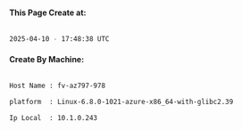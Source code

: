 
   
#### This Page Create at:

```bash

2025-04-10 - 17:48:38 UTC

```

#### Create By Machine:

```bash

Host Name : fv-az797-978

platform  : Linux-6.8.0-1021-azure-x86_64-with-glibc2.39

Ip Local  : 10.1.0.243

```

